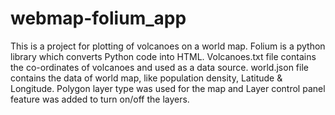 # webmap-folium_app

This is a project for plotting of volcanoes on a world map. 
Folium is a python library which converts Python code into HTML.
Volcanoes.txt file contains the co-ordinates of volcanoes and used as a data source. 
world.json file contains the data of world map, like population density, Latitude & Longitude.
Polygon layer type was used for the map and Layer control panel feature was added to turn on/off the layers.
